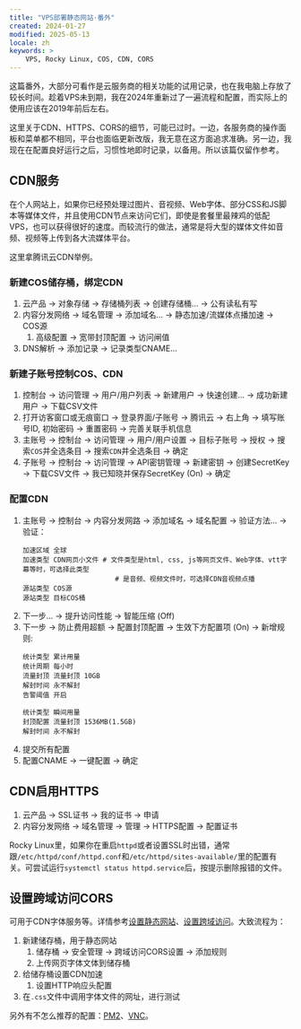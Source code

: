 ```yaml
---
title: "VPS部署静态网站·番外"
created: 2024-01-27
modified: 2025-05-13
locale: zh
keywords: >
    VPS, Rocky Linux, COS, CDN, CORS
---
```


这篇番外，大部分可看作是云服务商的相关功能的试用记录，也在我电脑上存放了较长时间。趁着VPS未到期，我在2024年重新过了一遍流程和配置，而实际上的使用应该在2019年前后左右。

这里关于CDN、HTTPS、CORS的细节，可能已过时。一边，各服务商的操作面板和菜单都不相同，平台也面临更新改版，我无意在这方面追求准确。另一边，我现在在配置良好运行之后，习惯性地即时记录，以备用。所以该篇仅留作参考。

## CDN服务

在个人网站上，如果你已经预处理过图片、音视频、Web字体、部分CSS和JS脚本等媒体文件，并且使用CDN节点来访问它们，即使是套餐里最辣鸡的低配VPS，也可以获得很好的速度。而较流行的做法，通常是将大型的媒体文件如音频、视频等上传到各大流媒体平台。

这里拿腾讯云CDN举例。

### 新建COS储存桶，绑定CDN

1. 云产品 → 对象存储 → 存储桶列表 → 创建存储桶... → 公有读私有写
2. 内容分发网络 → 域名管理 → 添加域名... → 静态加速/流媒体点播加速 → COS源
    1. 高级配置 → 宽带封顶配置 → 访问闸值
3. DNS解析 → 添加记录 → 记录类型CNAME...

### 新建子账号控制COS、CDN

1. 控制台 → 访问管理 → 用户/用户列表 → 新建用户 → 快速创建... → 成功新建用户 → 下载CSV文件
2. 打开访客窗口或无痕窗口 → 登录界面/子账号 → 腾讯云 → 右上角 → 填写账号ID, 初始密码 → 重置密码 → 完善关联手机信息
3. 主账号 → 控制台 → 访问管理 → 用户/用户设置 → 目标子账号 → 授权 → 搜索`COS`并全选条目 → 搜索`CDN`并全选条目 → 确定
4. 子账号 → 控制台 → 访问管理 → API密钥管理 → 新建密钥 → 创建SecretKey → 下载CSV文件 → 我已知晓并保存SecretKey (On) → 确定

### 配置CDN

1. 主账号 → 控制台 → 内容分发网路 → 添加域名 → 域名配置 → 验证方法... → 验证：
    ```
    加速区域 全球
    加速类型 CDN网页小文件 # 文件类型是html, css, js等网页文件、Web字体、vtt字幕等时，可选择此类型
                           # 是音频、视频文件时，可选择CDN音视频点播
    源站类型 COS源
    源站类型 目标COS桶
    ```
2. 下一步... → 提升访问性能 → 智能压缩 (Off)
3. 下一步 → 防止费用超额 → 配置封顶配置 → 生效下方配置项 (On) → 新增规则:
    ```
    统计类型 累计用量
    统计周期 每小时
    流量封顶 流量封顶 10GB
    解封时间 永不解封
    告警阈值 开启
    ```
    ```
    统计类型 瞬间用量
    封顶配置 流量封顶 1536MB(1.5GB)
    解封时间 永不解封
    ```
4. 提交所有配置
5. 配置CNAME → 一键配置 → 确定

## CDN启用HTTPS

1. 云产品 → SSL证书 → 我的证书 → 申请
2. 内容分发网络 → 域名管理 → 管理 → HTTPS配置 → 配置证书

Rocky Linux里，如果你在重启`httpd`或者设置SSL时出错，通常跟`/etc/httpd/conf/httpd.conf`和`/etc/httpd/sites-available/`里的配置有关。可尝试运行`systemctl status httpd.service`后，按提示删除报错的文件。

## 设置跨域访问CORS

可用于CDN字体服务等。详情参考[设置静态网站](https://cloud.tencent.com/document/product/436/14984)、[设置跨域访问](https://cloud.tencent.com/document/product/436/13318)。大致流程为：

1. 新建储存桶，用于静态网站
    1. 储存桶 → 安全管理 → 跨域访问CORS设置 → 添加规则
    2. 上传网页字体文体到储存桶
2. 给储存桶设置CDN加速
    1. 设置HTTP响应头配置
3. 在`.css`文件中调用字体文件的网址，进行测试

另外有不怎么推荐的配置：[PM2](https://scillidan.github.io/notes/os/rocky-linux.html#pm2-12-cache)、[VNC](https://scillidan.github.io/notes/os/rocky-linux.html#vnc-34-cache)。